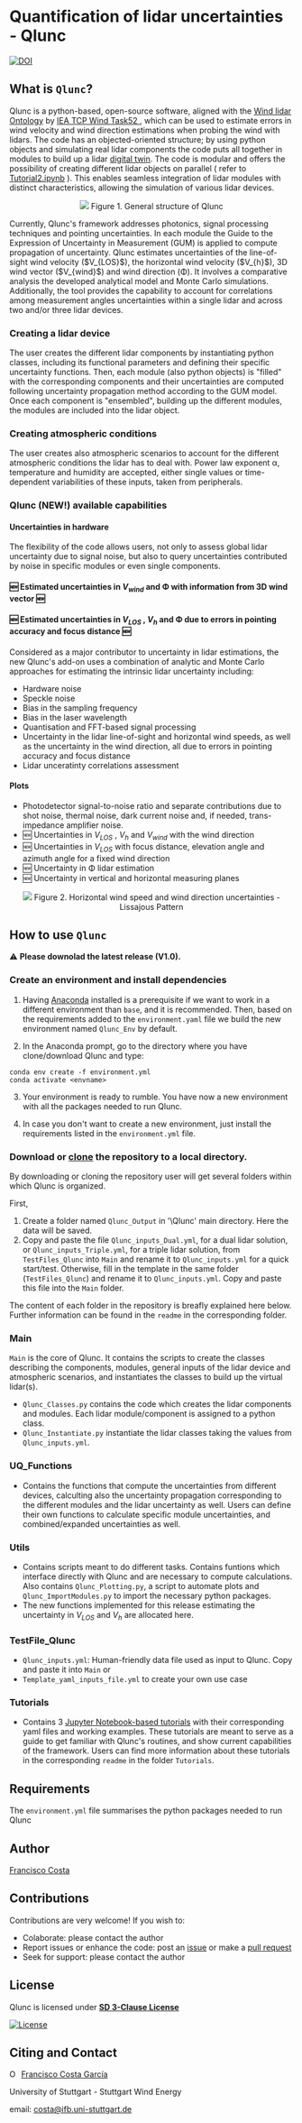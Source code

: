 # **Quantification of lidar uncertainties - Qlunc**


[![DOI](https://zenodo.org/badge/DOI/10.5281/zenodo.7309008.svg)](https://doi.org/10.5281/zenodo.7309008)


## What is `Qlunc`?
Qlunc is a python-based, open-source software, aligned with the [Wind lidar Ontology](https://github.com/IEA-Wind-Task-32/wind-lidar-ontology) by [IEA TCP Wind Task52 ](https://iea-wind.org/task52/), which can be used to estimate errors in wind velocity and wind direction estimations when probing the wind with lidars. The code has an objected-oriented structure; by using python objects and simulating real lidar components the code puts all together in modules to build up a lidar [digital twin](https://en.wikipedia.org/wiki/Digital_twin). The code is modular and offers the possibility of creating different lidar objects on parallel ( refer to [Tutorial2.ipynb](https://github.com/SWE-UniStuttgart/Qlunc/blob/main/Tutorials/Tutorial2.ipynb) ). This enables seamless integration of lidar modules with distinct characteristics, allowing the simulation of various lidar devices.
<p align="center">
  <img src="https://github.com/SWE-UniStuttgart/Qlunc/blob/main/Pictures_repo_/Qlunc_GralStructure.JPG" />
  Figure 1. General structure of Qlunc
</p>
Currently, Qlunc's framework addresses photonics, signal processing techniques and pointing uncertainties. In each module the Guide to the Expression of Uncertainty in Measurement (GUM) is applied to compute propagation of uncertainty. 
Qlunc estimates uncertainties of the line-of-sight wind velocity ($V_{LOS}$), the horizontal wind velocity ($V_{h}$), 3D wind vector ($V_{wind}$) and wind direction (&#934;). It involves a comparative analysis the developed analytical model and Monte Carlo simulations. Additionally, the tool provides the capability to account for correlations among measurement angles uncertainties within a single lidar and across two and/or three lidar devices.

### Creating a lidar device
The user creates the different lidar components by instantiating python classes, including its functional parameters and defining their specific uncertainty functions. Then, each module (also python objects) is "filled" with the corresponding components and their uncertainties are computed following uncertainty propagation method according to the GUM model. Once each component is "ensembled", building up the different modules, the modules are included into the lidar object.

### Creating atmospheric conditions
The user creates also atmospheric scenarios to account for the different atmospheric conditions the lidar has to deal with. Power law  exponent α, temperature and humidity are accepted, either single values or time-dependent variabilities of these inputs, taken from peripherals.

### Qlunc (NEW!) available capabilities

#### Uncertainties in hardware
The flexibility of the code allows users, not only to assess global lidar uncertainty due to signal noise, but also to query uncertainties contributed by noise in specific modules or even single components.
#### 🆕 Estimated uncertainties in $V_{wind}$ and &#934; with information from 3D wind vector 🆕
#### 🆕 Estimated uncertainties in $V_{LOS}$ , $V_{h}$ and &#934; due to errors in pointing accuracy and focus distance 🆕
Considered as a major contributor to uncertainty in lidar estimations, the new Qlunc's add-on uses a combination of analytic and Monte Carlo approaches for estimating the intrinsic lidar uncertainty including:
- Hardware noise
- Speckle noise
- Bias in the sampling frequency
- Bias in the laser wavelength
- Quantisation and FFT-based signal processing
- Uncertainty in the lidar line-of-sight and horizontal wind speeds, as well as the uncertainty in the wind direction, all due to errors in pointing accuracy and focus distance
- Lidar unceratinty correlations assessment

#### Plots
 - Photodetector signal-to-noise ratio and separate contributions due to shot noise, thermal noise, dark current noise and, if needed, trans-impedance amplifier noise.
 - 🆕 Uncertainties in $V_{LOS}$ , $V_{h}$ and $V_{wind}$ with the wind direction 
 - 🆕 Uncertainties in $V_{LOS}$ with focus distance, elevation angle and azimuth angle for a fixed wind direction 
 - 🆕 Uncertainty in &#934; lidar estimation
 - 🆕 Uncertainty in vertical and horizontal measuring planes


<p align="center">
  <img src="https://github.com/SWE-UniStuttgart/Qlunc/blob/main/Pictures_repo_/Unc100PV1.1.gif" />
  Figure 2. Horizontal wind speed and wind direction uncertainties - Lissajous Pattern
</p>

    
## How to use `Qlunc`

:warning: **Please downolad the latest release (V1.0).**

### Create an environment and install dependencies

1) Having [Anaconda](https://docs.anaconda.com) installed is a prerequisite if we want to work in a different environment than `base`, and it is recommended. Then, based on the requirements added to the ``environment.yaml`` file we build the new environment named `Qlunc_Env` by default. 

2) In the Anaconda prompt, go to the directory where you have clone/download Qlunc and type:

```file.
conda env create -f environment.yml 
conda activate <envname>
```

3) Your environment is ready to rumble. You have now a new environment with all the packages needed to run Qlunc.

4) In case you don't want to create a new environment, just install the requirements listed in the `environment.yml` file.

### Download or [clone](https://docs.github.com/en/github/creating-cloning-and-archiving-repositories/cloning-a-repository) the repository to a local directory.

By downloading or cloning the repository user will get several folders within which Qlunc is organized. 
 
First,
1) Create a folder named `Qlunc_Output` in '\Qlunc' main directory. Here the data will be saved. 
2) Copy and paste the file `Qlunc_inputs_Dual.yml`, for a dual lidar solution, or `Qlunc_inputs_Triple.yml`, for a triple lidar solution, from `TestFiles_Qlunc` into `Main` and rename it to `Qlunc_inputs.yml` for a quick start/test. Otherwise, fill in the template in the same folder (`TestFiles_Qlunc`) and rename it to `Qlunc_inputs.yml`. Copy and paste this file into the `Main` folder. 

The content of each folder in the repository is breafly explained here below. Further information can be found in the `readme` in the corresponding folder. 

### Main
`Main` is the core of Qlunc. It contains the scripts to create the classes describing the components, modules, general inputs of the lidar device and atmospheric scenarios, and instantiates the classes to build up the virtual lidar(s).
 - `Qlunc_Classes.py` contains the code which creates the lidar components and modules. Each lidar module/component is assigned to a python class.
 - `Qlunc_Instantiate.py` instantiate the lidar classes taking the values from `Qlunc_inputs.yml`.

### UQ_Functions
 - Contains the functions that compute the uncertainties from different devices, calculting also the uncertainty propagation corresponding to the different modules and the lidar uncertainty as well. Users can define their own functions to calculate specific module uncertainties, and combined/expanded uncertainties as well. 

### Utils
 - Contains scripts meant to do different tasks. Contains funtions which interface directly with Qlunc and are necessary to compute calculations. Also contains `Qlunc_Plotting.py`, a script to automate plots and `Qlunc_ImportModules.py` to import the necessary python packages. 
 - The new functions implemented for this release estimating the uncertainty in $V_{LOS}$ and $V_{h}$ are allocated here.

###  TestFile_Qlunc
 - `Qlunc_inputs.yml`: Human-friendly data file used as input to Qlunc. Copy and paste it into `Main` or
 - `Template_yaml_inputs_file.yml` to create your own use case

### Tutorials
- Contains 3 [Jupyter Notebook-based tutorials](https://github.com/SWE-UniStuttgart/Qlunc/tree/Qlunc-V0.9/Tutorials) with their corresponding yaml files and working examples. These tutorials are meant to serve as a guide to get familiar with Qlunc's routines, and show current capabilities of the framework. Users can find more information about these tutorials in the corresponding `readme` in the folder `Tutorials`.

## Requirements
The `environment.yml` file summarises the python packages needed to run Qlunc 

## Author
[Francisco Costa](https://www.ifb.uni-stuttgart.de/en/institute/team/Costa-Garcia/)

## Contributions
Contributions are very welcome!
If you wish to:
- Colaborate: please contact the author
- Report issues or enhance the code: post an [issue](https://docs.github.com/en/issues/tracking-your-work-with-issues/quickstart) or make a [pull request](https://docs.github.com/en/github/collaborating-with-pull-requests/proposing-changes-to-your-work-with-pull-requests/creating-a-pull-request)
- Seek for support: please contact the author

## License
Qlunc is licensed under **[SD 3-Clause License](https://github.com/SWE-UniStuttgart/Qlunc/blob/main/LICENSE)**

[![License](https://img.shields.io/badge/License-BSD%203--Clause-blue.svg)](https://opensource.org/licenses/BSD-3-Clause)

## Citing and Contact

<div itemscope itemtype="https://schema.org/Person"><a itemprop="sameAs" content="https://orcid.org/0000-0003-1318-9677" href="https://orcid.org/0000-0003-1318-9677" target="orcid.widget" rel="me noopener noreferrer" style="vertical-align:top;"><img src="https://orcid.org/sites/default/files/images/orcid_16x16.png" style="width:1em;margin-right:.5em;" alt="ORCID iD icon">Francisco Costa García</a></div>

University of Stuttgart - Stuttgart Wind Energy
 
email: costa@ifb.uni-stuttgart.de
 
